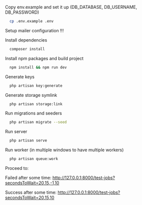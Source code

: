 Copy env.example and set it up (DB_DATABASE, DB_USERNAME, DB_PASSWORD)

```bash
  cp .env.example .env
```


Setup mailer configuration !!!

Install dependencies

```bash
  composer install
```

Install npm packages and build project

```bash
  npm install && npm run dev
```



Generate keys

```bash
  php artisan key:generate
```


Generate storage symlink

```bash
  php artisan storage:link
```

Run migrations and seeders

```bash
  php artisan migrate --seed
```


Run server

```bash
  php artisan serve
```


Run worker (in multiple windows to have multiple workers)

```bash
  php artisan queue:work
```


Proceed to:

Failed after some time: http://127.0.0.1:8000/test-jobs?secondsToWait=20,15,-1,10

Success after some time: http://127.0.0.1:8000/test-jobs?secondsToWait=20,15,10


